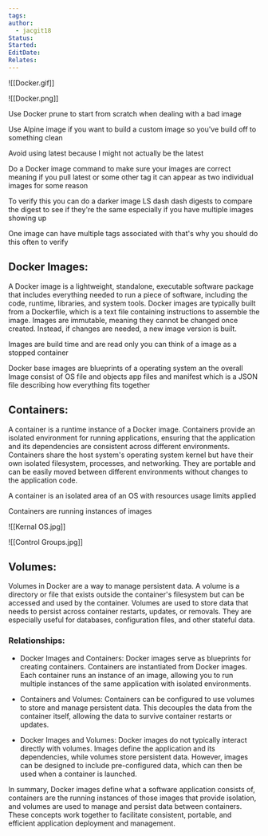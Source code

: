```yaml
---
tags: 
author:
  - jacgit18
Status: 
Started: 
EditDate: 
Relates:
---
```

![[Docker.gif]]


![[Docker.png]]

Use Docker prune to start from scratch when dealing with a bad image

  
Use Alpine image if you want to build a custom image so you've build off to something clean  
  
  
Avoid using latest because I might not actually be the latest


Do a Docker image command to make sure your images are correct meaning if you pull latest or some other tag it can appear as two individual images for some reason  
  
  
To verify this you can do a darker image LS dash dash digests to compare the digest to see if they're the same especially if you have multiple images showing up  
  
  
One image can have multiple tags associated with that's why you should do this often to verify

## Docker Images:


A Docker image is a lightweight, standalone, executable software package that includes everything needed to run a piece of software, including the code, runtime, libraries, and system tools. Docker images are typically built from a Dockerfile, which is a text file containing instructions to assemble the image. Images are immutable, meaning they cannot be changed once created. Instead, if changes are needed, a new image version is built.  

Images are build time and are read only you can think of a image as a stopped container  
  

Docker base images  are blueprints of a operating system an the overall Image consist of OS file and objects app files and manifest which is a JSON file describing how everything fits together
## Containers:
A container is a runtime instance of a Docker image. Containers provide an isolated environment for running applications, ensuring that the application and its dependencies are consistent across different environments. Containers share the host system's operating system kernel but have their own isolated filesystem, processes, and networking. They are portable and can be easily moved between different environments without changes to the application code.  


A container is an isolated area of an OS with resources usage limits applied

Containers are running instances of images

![[Kernal OS.jpg]]



![[Control Groups.jpg]]
## Volumes:
Volumes in Docker are a way to manage persistent data. A volume is a directory or file that exists outside the container's filesystem but can be accessed and used by the container. Volumes are used to store data that needs to persist across container restarts, updates, or removals. They are especially useful for databases, configuration files, and other stateful data.  
  
### Relationships:  
- Docker Images and Containers: Docker images serve as blueprints for creating containers. Containers are instantiated from Docker images. Each container runs an instance of an image, allowing you to run multiple instances of the same application with isolated environments.  
  
- Containers and Volumes: Containers can be configured to use volumes to store and manage persistent data. This decouples the data from the container itself, allowing the data to survive container restarts or updates.  
  
- Docker Images and Volumes: Docker images do not typically interact directly with volumes. Images define the application and its dependencies, while volumes store persistent data. However, images can be designed to include pre-configured data, which can then be used when a container is launched.  
  
In summary, Docker images define what a software application consists of, containers are the running instances of those images that provide isolation, and volumes are used to manage and persist data between containers. These concepts work together to facilitate consistent, portable, and efficient application deployment and management.


